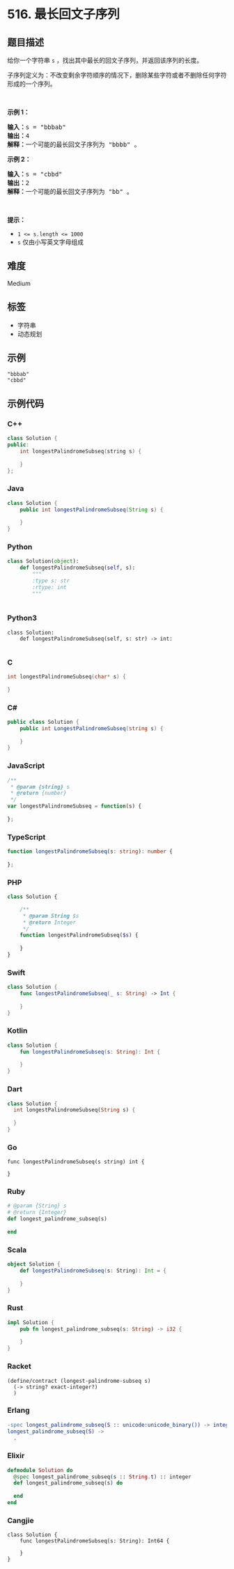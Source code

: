 # 516. 最长回文子序列

## 题目描述

<p>给你一个字符串 <code>s</code> ，找出其中最长的回文子序列，并返回该序列的长度。</p>

<p>子序列定义为：不改变剩余字符顺序的情况下，删除某些字符或者不删除任何字符形成的一个序列。</p>

<p> </p>

<p><strong>示例 1：</strong></p>

<pre>
<strong>输入：</strong>s = "bbbab"
<strong>输出：</strong>4
<strong>解释：</strong>一个可能的最长回文子序列为 "bbbb" 。
</pre>

<p><strong>示例 2：</strong></p>

<pre>
<strong>输入：</strong>s = "cbbd"
<strong>输出：</strong>2
<strong>解释：</strong>一个可能的最长回文子序列为 "bb" 。
</pre>

<p> </p>

<p><strong>提示：</strong></p>

<ul>
	<li><code>1 <= s.length <= 1000</code></li>
	<li><code>s</code> 仅由小写英文字母组成</li>
</ul>


## 难度

Medium

## 标签

- 字符串
- 动态规划

## 示例

```
"bbbab"
"cbbd"
```

## 示例代码

### C++

```cpp
class Solution {
public:
    int longestPalindromeSubseq(string s) {
        
    }
};
```

### Java

```java
class Solution {
    public int longestPalindromeSubseq(String s) {
        
    }
}
```

### Python

```python
class Solution(object):
    def longestPalindromeSubseq(self, s):
        """
        :type s: str
        :rtype: int
        """
        
```

### Python3

```python3
class Solution:
    def longestPalindromeSubseq(self, s: str) -> int:
        
```

### C

```c
int longestPalindromeSubseq(char* s) {
    
}
```

### C#

```csharp
public class Solution {
    public int LongestPalindromeSubseq(string s) {
        
    }
}
```

### JavaScript

```javascript
/**
 * @param {string} s
 * @return {number}
 */
var longestPalindromeSubseq = function(s) {
    
};
```

### TypeScript

```typescript
function longestPalindromeSubseq(s: string): number {
    
};
```

### PHP

```php
class Solution {

    /**
     * @param String $s
     * @return Integer
     */
    function longestPalindromeSubseq($s) {
        
    }
}
```

### Swift

```swift
class Solution {
    func longestPalindromeSubseq(_ s: String) -> Int {
        
    }
}
```

### Kotlin

```kotlin
class Solution {
    fun longestPalindromeSubseq(s: String): Int {
        
    }
}
```

### Dart

```dart
class Solution {
  int longestPalindromeSubseq(String s) {
    
  }
}
```

### Go

```golang
func longestPalindromeSubseq(s string) int {
    
}
```

### Ruby

```ruby
# @param {String} s
# @return {Integer}
def longest_palindrome_subseq(s)
    
end
```

### Scala

```scala
object Solution {
    def longestPalindromeSubseq(s: String): Int = {
        
    }
}
```

### Rust

```rust
impl Solution {
    pub fn longest_palindrome_subseq(s: String) -> i32 {
        
    }
}
```

### Racket

```racket
(define/contract (longest-palindrome-subseq s)
  (-> string? exact-integer?)
  )
```

### Erlang

```erlang
-spec longest_palindrome_subseq(S :: unicode:unicode_binary()) -> integer().
longest_palindrome_subseq(S) ->
  .
```

### Elixir

```elixir
defmodule Solution do
  @spec longest_palindrome_subseq(s :: String.t) :: integer
  def longest_palindrome_subseq(s) do
    
  end
end
```

### Cangjie

```cangjie
class Solution {
    func longestPalindromeSubseq(s: String): Int64 {

    }
}
```

